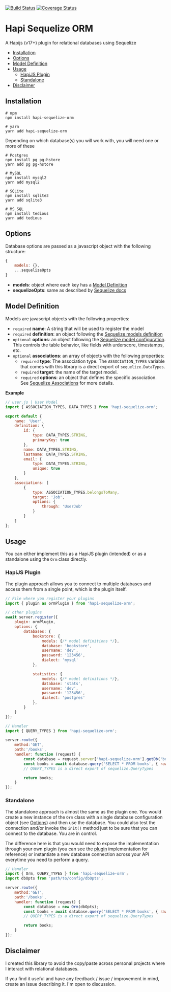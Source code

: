 [![Build Status](https://travis-ci.org/iniva/hapi-sequelize-orm.svg?branch=master)](https://travis-ci.org/iniva/hapi-sequelize-orm)
[![Coverage Status](https://coveralls.io/repos/github/iniva/hapi-sequelize-orm/badge.svg?branch=master)](https://coveralls.io/github/iniva/hapi-sequelize-orm?branch=master)

# Hapi Sequelize ORM <!-- omit in toc -->
A Hapijs (v17+) plugin for relational databases using Sequelize

- [Installation](#installation)
- [Options](#options)
- [Model Definition](#model-definition)
- [Usage](#usage)
  - [HapiJS Plugin](#hapijs-plugin)
  - [Standalone](#standalone)
- [Disclaimer](#disclaimer)

## Installation
```
# npm
npm install hapi-sequelize-orm

# yarn
yarn add hapi-sequelize-orm
```

Depending on which database(s) you will work with, you will need one or more of these
```
# Postgres
npm install pg pg-hstore
yarn add pg pg-hstore

# MySQL
npm install mysql2
yarn add mysql2

# SQLite
npm install sqlite3
yarn add sqlite3

# MS SQL
npm install tedious
yarn add tedious
```

## Options
Database options are passed as a javascript object with the following structure:
```javascript
{
    models: {},
    ...sequelizeOpts
}
```
* **models**: object where each key has a [Model Definition](#model-definition)
* **sequelizeOpts**: same as described by [Sequelize docs](http://docs.sequelizejs.com/class/lib/sequelize.js~Sequelize.html#instance-constructor-constructor)

## Model Definition
Models are javascript objects with the following properties:
* `required` **name**: A string that will be used to register the model
* `required` **definition**: an object following the [Sequelize models definition](http://docs.sequelizejs.com/manual/tutorial/models-definition.html)
* `optional` **options**: an object following the [Sequelize model configuration](http://docs.sequelizejs.com/manual/tutorial/models-definition.html#configuration). This controls the table behavior, like fields with urderscore, timestamps, etc.
* `optional` **associations**: an array of objects with the following properties:
  * `required` **type**: The association type. The `ASSOCIATION_TYPES` variable that comes with this library is a direct export of `sequelize.DataTypes`.
  * `required` **target**: the name of the target model.
  * `required` **options**: an object that defines the specific association. See [Sequelize Associations](http://docs.sequelizejs.com/class/lib/associations/base.js~Association.html) for more details.

**Example**
```javascript
// user.js | User Model
import { ASSOCIATION_TYPES, DATA_TYPES } from 'hapi-sequelize-orm';

export default {
    name: 'User',
    definition: {
        id: {
            type: DATA_TYPES.STRING,
            primaryKey: true
        },
        name: DATA_TYPES.STRING,
        lastname: DATA_TYPES.STRING,
        email: {
            type: DATA_TYPES.STRING,
            unique: true
        }
    },
    associations: [
        {
            type: ASSOCIATION_TYPES.belongsToMany,
            target: 'Job',
            options: {
                through: 'UserJob'
            }
        }
    ]
};
```

## Usage
You can either implement this as a HapiJS plugin (intended) or as a standalone using the `Orm` class directly.

### HapiJS Plugin
The plugin approach allows you to connect to multiple databases and access them from a single point, which is the plugin itself.
```javascript
// File where you register your plugins
import { plugin as ormPlugin } from 'hapi-sequelize-orm';

// other plugins
await server.register({
    plugin: ormPlugin,
    options: {
        databases: {
            bookstore: {
                models: {/* model definitions */},
                database: 'bookstore',
                username: 'dev',
                password: '123456',
                dialect: 'mysql'
            },

            statistics: {
                models: {/* model definitions */},
                database: 'stats',
                username: 'dev',
                password: '123456',
                dialect: 'postgres'
            },
        }
    }
});
```

```javascript
// Handler
import { QUERY_TYPES } from 'hapi-sequelize-orm';

server.route({
    method:'GET',
    path:'/books',
    handler: function (request) {
        const database = request.server['hapi-sequelize-orm'].getDb('bookstore');
        const books = await database.query('SELECT * FROM books', { raw: true, type: QUERY_TYPES.SELECT });
        // QUERY_TYPES is a direct export of sequelize.QueryTypes

        return books;
    }
});
```

### Standalone
The standalone approach is almost the same as the plugin one. You would create a new instance of the `Orm` class with a single database configuration object (see [Options](#options)) and then use the database. You could also test the connection and/or invoke the `init()` method just to be sure that you can connect to the database. You are in control.

The difference here is that you would need to expose the implementation through your own plugin (you can see the [plugin](src/plugin.js) implementation for reference) or instantiate a new database connection across your API everytime you need to perform a query.

```javascript
// Handler
import { Orm, QUERY_TYPES } from 'hapi-sequelize-orm';
import dbOpts from 'path/to/config/dbOpts';

server.route({
    method:'GET',
    path:'/books',
    handler: function (request) {
        const database = new Orm(dbOpts);
        const books = await database.query('SELECT * FROM books', { raw: true, type: QUERY_TYPES.SELECT });
        // QUERY_TYPES is a direct export of sequelize.QueryTypes

        return books;
    }
});
```

## Disclaimer
I created this library to avoid the copy/paste across personal projects where I interact with relational databases.

If you find it useful and have any feedback / issue / improvement in mind, create an issue describing it. I'm open to discussion.